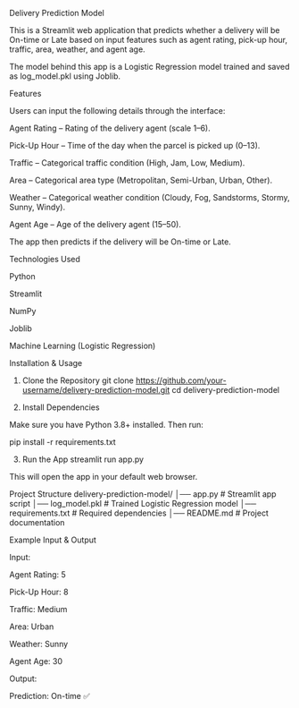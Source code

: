 Delivery Prediction Model

This is a Streamlit web application that predicts whether a delivery will be On-time or Late based on input features such as agent rating, pick-up hour, traffic, area, weather, and agent age.

The model behind this app is a Logistic Regression model trained and saved as log_model.pkl using Joblib.

Features

Users can input the following details through the interface:

Agent Rating – Rating of the delivery agent (scale 1–6).

Pick-Up Hour – Time of the day when the parcel is picked up (0–13).

Traffic – Categorical traffic condition (High, Jam, Low, Medium).

Area – Categorical area type (Metropolitan, Semi-Urban, Urban, Other).

Weather – Categorical weather condition (Cloudy, Fog, Sandstorms, Stormy, Sunny, Windy).

Agent Age – Age of the delivery agent (15–50).

The app then predicts if the delivery will be On-time or Late.

Technologies Used

Python

Streamlit

NumPy

Joblib

Machine Learning (Logistic Regression)

Installation & Usage
1. Clone the Repository
git clone https://github.com/your-username/delivery-prediction-model.git
cd delivery-prediction-model

2. Install Dependencies

Make sure you have Python 3.8+ installed. Then run:

pip install -r requirements.txt

3. Run the App
streamlit run app.py


This will open the app in your default web browser.

Project Structure
delivery-prediction-model/
│── app.py               # Streamlit app script
│── log_model.pkl        # Trained Logistic Regression model
│── requirements.txt     # Required dependencies
│── README.md            # Project documentation

Example Input & Output

Input:

Agent Rating: 5

Pick-Up Hour: 8

Traffic: Medium

Area: Urban

Weather: Sunny

Agent Age: 30

Output:

Prediction: On-time ✅
